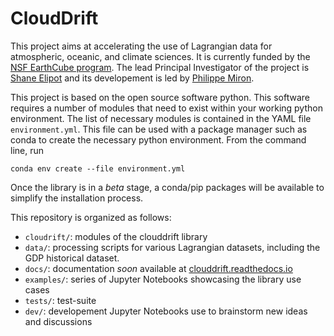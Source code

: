 # CloudDrift

This project aims at accelerating the use of Lagrangian data for atmospheric, oceanic, and climate sciences. It is currently funded by the [NSF EarthCube program](https://www.earthcube.org/info). The lead Principal Investigator of the project is [Shane Elipot](https://github.com/selipot) and its developement is led by [Philippe Miron](https://github.com/philippemiron).

This project is based on the open source software python. This software requires a number of modules that need to exist within your working python environment. The list of necessary modules is contained in the YAML file `environment.yml`. This file can be used with a package manager such as conda to create the necessary python environment. From the command line, run

`conda env create --file environment.yml`

Once the library is in a *beta* stage, a conda/pip packages will be available to simplify the installation process.

This repository is organized as follows:
- `cloudrift/`: modules of the clouddrift library
- `data/`: processing scripts for various Lagrangian datasets, including the GDP historical dataset.
- `docs/`: documentation *soon* available at [clouddrift.readthedocs.io](clouddrift.readthedocs.io)
- `examples/`: series of Jupyter Notebooks showcasing the library use cases
- `tests/`: test-suite
- `dev/`: developement Jupyter Notebooks use to brainstorm new ideas and discussions

